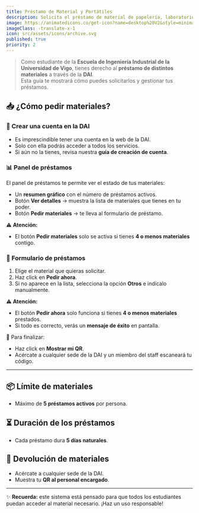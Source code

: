 ```yaml
---
title: Préstamo de Material y Portátiles
description: Solicita el préstamo de material de papelería, laboratorio, calculadoras, ordenadores...
image: https://animatedicons.co/get-icon?name=desktop%20V2&style=minimalistic&token=bc3cf48c-a70a-4cc6-963e-37a69a20ca01
imageClass: -translate-x-1
icon: src/assets/icons/archive.svg
published: true
priority: 2
---
```

> Como estudiante de la **Escuela de Ingeniería Industrial de la Universidad de Vigo**, tienes derecho al **préstamo de distintos materiales** a través de la **DAI**.  
> Esta guía te mostrará cómo puedes solicitarlos y gestionar tus préstamos.  

## 📥 ¿Cómo pedir materiales?  

### 🔑 Crear una cuenta en la DAI  
- Es imprescindible tener una cuenta en la web de la DAI.  
- Solo con ella podrás acceder a todos los servicios.  
- Si aún no la tienes, revisa nuestra **guía de creación de cuenta**.  

### 📊 Panel de préstamos  
El panel de préstamos te permite ver el estado de tus materiales:  
- Un **resumen gráfico** con el número de préstamos activos.  
- Botón **Ver detalles** → muestra la lista de materiales que tienes en tu poder.  
- Botón **Pedir materiales** → te lleva al formulario de préstamo.  

⚠️ **Atención:**  
- El botón **Pedir materiales** solo se activa si tienes **4 o menos materiales** contigo.  

### 📝 Formulario de préstamos  
1. Elige el material que quieras solicitar.  
2. Haz click en **Pedir ahora**.  
3. Si no aparece en la lista, selecciona la opción **Otros** e indícalo manualmente.  

⚠️ **Atención:**  
- El botón **Pedir ahora** solo funciona si tienes **4 o menos materiales** prestados.  
- Si todo es correcto, verás un **mensaje de éxito** en pantalla.  

🔑 Para finalizar:  
- Haz click en **Mostrar mi QR**.  
- Acércate a cualquier sede de la DAI y un miembro del staff escaneará tu código.  

---

## 📦 Límite de materiales  
- Máximo de **5 préstamos activos** por persona.  

## ⏳ Duración de los préstamos  
- Cada préstamo dura **5 días naturales**.  

## 🔄 Devolución de materiales  
- Acércate a cualquier sede de la DAI.  
- Muestra tu **QR al personal encargado**.  

---

✨ **Recuerda:** este sistema está pensado para que todos los estudiantes puedan acceder al material necesario. ¡Haz un uso responsable!  
